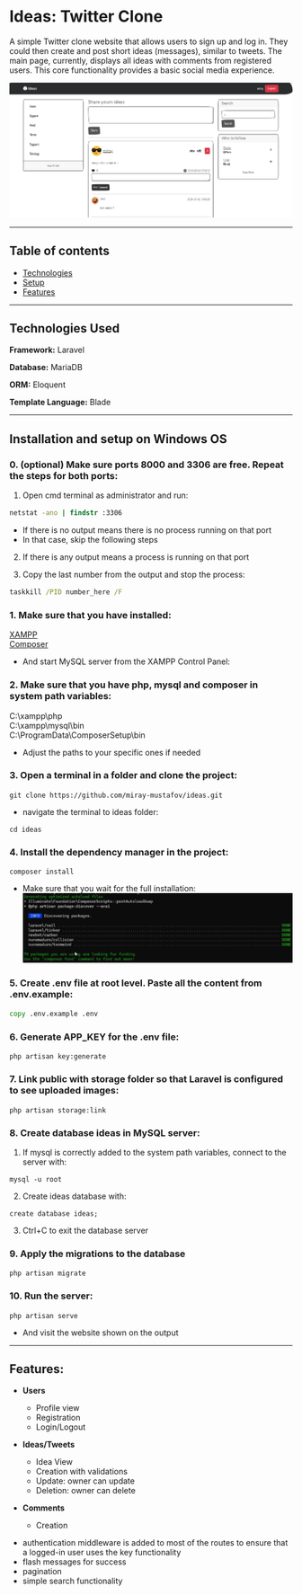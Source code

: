 # Ideas: Twitter Clone

A simple Twitter clone website that allows users to sign up and log in.
They could then create and post short ideas (messages), similar to tweets.
The main page, currently, displays all ideas with comments from registered users.
This core functionality provides a basic social media experience.

![ideas.png](ideas.png)

---

## Table of contents

* [Technologies](#technologies-used)
* [Setup](#installation-and-setup-on-windows-os)
* [Features](#features)

---

## Technologies Used

**Framework:** Laravel

**Database:** MariaDB

**ORM:** Eloquent

**Template Language:** Blade

---

## Installation and setup on Windows OS

### 0. (optional) Make sure ports 8000 and 3306 are free. Repeat the steps for both ports:

1. Open cmd terminal as administrator and run:

```cmd
netstat -ano | findstr :3306
```
* If there is no output means there is no process running on that port
* In that case, skip the following steps

2. If there is any output means a process is running on that port

3. Copy the last number from the output and stop the process:

```cmd
taskkill /PID number_here /F
```


### 1. Make sure that you have installed:

[XAMPP](https://www.apachefriends.org/)  
[Composer](https://getcomposer.org/)

* And start MySQL server from the XAMPP Control Panel:

### 2. Make sure that you have php, mysql and composer in system path variables:

C:\xampp\php  
C:\xampp\mysql\bin  
C:\ProgramData\ComposerSetup\bin

* Adjust the paths to your specific ones if needed

### 3. Open a terminal in a folder and clone the project:

```
git clone https://github.com/miray-mustafov/ideas.git
```

* navigate the terminal to ideas folder:

```
cd ideas
```

### 4. Install the dependency manager in the project:

```
composer install
```
* Make sure that you wait for the full installation:
![composer_installation.png](composer_installation.png)

### 5. Create .env file at root level. Paste all the content from .env.example:

```cmd
copy .env.example .env
```

### 6. Generate APP_KEY for the .env file:

```
php artisan key:generate
```

### 7. Link public with storage folder so that Laravel is configured to see uploaded images:

```
php artisan storage:link
```

### 8. Create database ideas in MySQL server:

1. If mysql is correctly added to the system path variables, connect to the server with:
``` 
mysql -u root
```
2. Create ideas database with:
```
create database ideas;
```

3. Ctrl+C to exit the database server

### 9. Apply the migrations to the database

```
php artisan migrate
```

### 10. Run the server:

```
php artisan serve
```

* And visit the website shown on the output

---

## Features:

- **Users**
    * Profile view
    * Registration
    * Login/Logout


- **Ideas/Tweets**
    * Idea View
    * Creation with validations
    * Update: owner can update
    * Deletion: owner can delete


- **Comments**
    * Creation

* authentication middleware is added to most of the routes
  to ensure that a logged-in user uses the key functionality
* flash messages for success
* pagination
* simple search functionality
